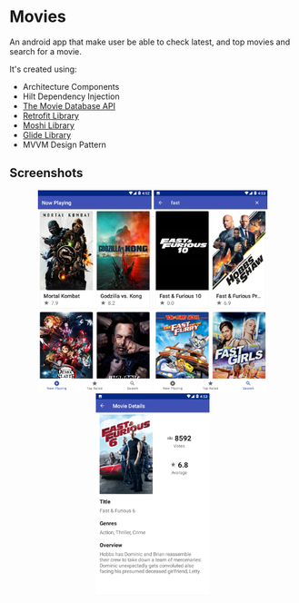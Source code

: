 # Movies
An android app that make user be able to check latest, and top movies and search for a movie.

It's created using:
- Architecture Components
- Hilt Dependency Injection
- [The Movie Database API](https://developers.themoviedb.org/3)
- [Retrofit Library](https://square.github.io/retrofit/)
- [Moshi Library](https://github.com/square/moshi)
- [Glide Library](https://github.com/bumptech/glide)
- MVVM Design Pattern

## Screenshots
<p align="center">
    <img src="screenshoots\1.png" width="200">
    <img src="screenshoots\2.png" width="200">
    <img src="screenshoots\3.png" width="200">
</p>